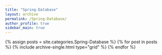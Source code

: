 ```yaml
---
title: "Spring-Database"
layout: archive
permalink: /Spring-Database/
author_profile: true
sidebar_main: true
---
```

{% assign posts = site.categories.Spring-Database %}
{% for post in posts %} {% include archive-single.html type="grid" %} {% endfor %}